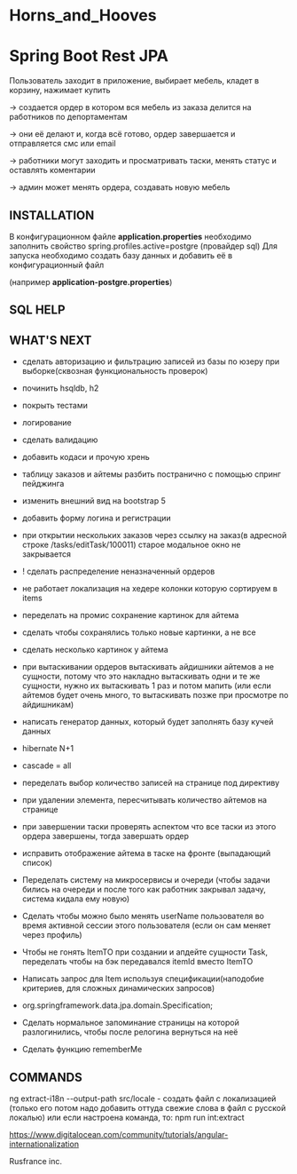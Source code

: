 # Horns_and_Hooves

Spring Boot Rest JPA
=============================
Пользователь заходит в приложение, выбирает мебель, кладет в корзину, нажимает купить 

-> создается ордер в котором вся мебель из заказа делится на работников по депортаментам

-> они её делают и, когда всё готово, ордер завершается и отправляется смс или email

-> работники могут заходить и просматривать таски, менять статус и оставлять коментарии

-> админ может менять ордера, создавать новую мебель

INSTALLATION
------------
В конфигурационном файле <b>application.properties</b> необходимо заполнить свойство 
spring.profiles.active=postgre (провайдер sql)
Для запуска необходимо создать базу данных и добавить её в конфигурационный файл 

(например <b>application-postgre.properties</b>)

SQL HELP
-----------

WHAT'S NEXT
-----------
- сделать авторизацию и фильтрацию записей из базы по юзеру при выборке(сквозная функциональность проверок)
- починить hsqldb, h2
- покрыть тестами
- логирование
- сделать валидацию
- добавить кодаси и прочую хрень
- таблицу заказов и айтемы разбить постранично с помощью спринг пейджинга
- изменить внешний вид на bootstrap 5
- добавить форму логина и регистрации
- при открытии нескольких заказов через ссылку на заказ(в адресной строке /tasks/editTask/100011)
    старое модальное окно  не закрывается
- ! сделать распределение неназначенный ордеров
- не работает локализация на хедере колонки которую сортируем в items
- переделать на промис сохранение картинок для айтема
- сделать чтобы сохранялись только новые картинки, а не все
- сделать несколько картинок у айтема

- при вытаскивании ордеров вытаскивать айдишники айтемов а не сущности, потому что это накладно вытаскивать одни и те же сущности, 
    нужно их вытаскивать 1 раз и потом мапить (или если айтемов будет очень много, то вытаскивать позже при просмотре по айдишникам)
- написать генератор данных, который будет заполнять базу кучей данных
- hibernate N+1
- cascade = all
- переделать выбор количество записей на странице под директиву
- при удалении элемента, пересчитывать количество айтемов на странице

- при завершении таски проверять аспектом что все таски из этого ордера завершены, тогда завершать ордер
- исправить отображение айтема в таске на фронте (выпадающий список)

- Переделать систему на микросервисы и очереди (чтобы задачи бились на очереди и после того как работник закрывал задачу, 
  система кидала ему новую)

- Сделать чтобы можно было менять userName пользователя во время активной сессии этого пользователя (если он сам меняет через профиль)
- Чтобы не гонять ItemTO при создании и апдейте сущности Task, переделать чтобы на бэк передавался itemId вместо ItemTO  

- Написать запрос для Item используя спецификации(наподобие критериев, для сложных динамических запросов) 
- org.springframework.data.jpa.domain.Specification;

- Сделать нормальное запоминание страницы на которой разлогинились, чтобы после релогина вернуться на неё
- Сделать функцию rememberMe

COMMANDS
-----------
ng extract-i18n --output-path src/locale - создать файл с локализацией (только его потом надо 
добавить оттуда свежие слова в файл с русской локалью)
или если настроена команда, то: npm run int:extract

https://www.digitalocean.com/community/tutorials/angular-internationalization

Rusfrance inc.
